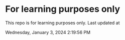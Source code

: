 # For learning purposes only
This repo is for learning purposes only.
Last updated at

Wednesday, January 3, 2024 2:19:56 PM

